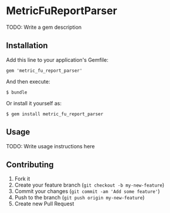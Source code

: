 # MetricFuReportParser

TODO: Write a gem description

## Installation

Add this line to your application's Gemfile:

    gem 'metric_fu_report_parser'

And then execute:

    $ bundle

Or install it yourself as:

    $ gem install metric_fu_report_parser

## Usage

TODO: Write usage instructions here

## Contributing

1. Fork it
2. Create your feature branch (`git checkout -b my-new-feature`)
3. Commit your changes (`git commit -am 'Add some feature'`)
4. Push to the branch (`git push origin my-new-feature`)
5. Create new Pull Request
